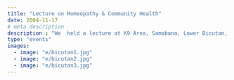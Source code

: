 ```yaml
---
title: "Lecture on Homeopathy & Community Health"
date: 2004-11-17
# meta description
description : "We  held a lecture at K9 Area, Samabana, Lower Bicutan, Taguig City"
type: "events"
images:
  - image: "e/bicutan1.jpg"
  - image: "e/bicutan2.jpg"
  - image: "e/bicutan3.jpg"    
---
```

